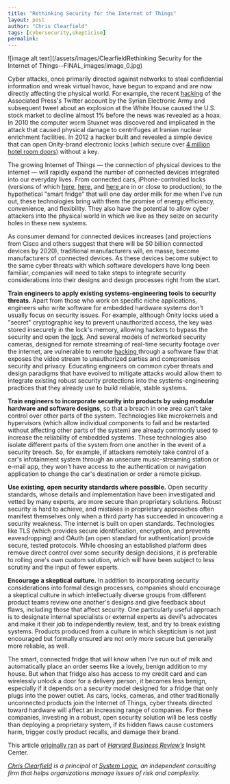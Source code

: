 ```yaml
---
title: "Rethinking Security for the Internet of Things"
layout: post
author: "Chris Clearfield" 
tags: [cybersecurity,skepticism] 
permalink: 
---
```


![image alt text](/assets/images/ClearfieldRethinking Security for the Internet of Things--FINAL_images/image_0.jpg)

Cyber attacks, once primarily directed against networks to steal confidential information and wreak virtual havoc, have begun to expand and are now directly affecting the physical world. For example, the recent [hacking](http://www.google.com/url?q=http%3A%2F%2Fwww.project-syndicate.org%2Fcommentary%2Ffinancial-markets--inevitable-vulnerability-to-twitter-hoaxes-by-chris-clearfield-and-andr-s-tilcsik&sa=D&sntz=1&usg=AFQjCNFee45Kxz66aOIzH02TkVumfJraBw) of the Associated Press's Twitter account by the Syrian Electronic Army and subsequent tweet about an explosion at the White House caused the U.S. stock market to decline almost 1% before the news was revealed as a hoax. In 2010 the computer worm Stuxnet was discovered and implicated in the attack that caused physical damage to centrifuges at Iranian nuclear enrichment facilities. In 2012 a hacker built and revealed a simple device that can open Onity-brand electronic locks (which secure over [4 million hotel room doors](http://www.forbes.com/sites/andygreenberg/2013/05/15/hotel-lock-hack-still-being-used-in-burglaries-months-after-lock-firms-fix/)) without a key. 

The growing Internet of Things — the connection of physical devices to the internet — will rapidly expand the number of connected devices integrated into our everyday lives. From connected cars, iPhone-controlled locks (versions of which [here,](http://www.google.com/url?q=http%3A%2F%2Fwww.wired.com%2Fgadgetlab%2F2013%2F05%2Fkwikset-kevo-lock%2F&sa=D&sntz=1&usg=AFQjCNE2mvRk5_yVZUpdVZjoOWLeRam_5w) [here,](http://www.google.com/url?q=http%3A%2F%2Fwww.theverge.com%2F2013%2F5%2F29%2F4376908%2Faugust-smart-lock-by-yves-behar-announced&sa=D&sntz=1&usg=AFQjCNEqhS_Rklow7Juq-mVZd3QxdNaBkg) and [here ](https://www.google.com/url?q=https%3A%2F%2Flockitron.com%2Fpreorder&sa=D&sntz=1&usg=AFQjCNE8n2mq7Rn7RPHDeMn4LQ2zcMVtBw)are in or close to production), to the hypothetical "smart fridge" that will one day order milk for me when I've run out, these technologies bring with them the promise of energy efficiency, convenience, and flexibility. They also have the potential to allow cyber attackers into the physical world in which we live as they seize on security holes in these new systems. 

As consumer demand for connected devices increases (and projections from Cisco and others suggest that there will be 50 billion connected devices by 2020), traditional manufacturers will, en masse, become manufacturers of connected devices. As these devices become subject to the same cyber threats with which software developers have long been familiar, companies will need to take steps to integrate security considerations into their designs and design processes right from the start. **Train engineers to apply existing systems-engineering tools to security threats.** Apart from those who work on specific niche applications, engineers who write software for embedded hardware systems don't usually focus on security issues. For example, although Onity locks used a "secret" cryptographic key to prevent unauthorized access, the key was stored insecurely in the lock's memory, allowing hackers to bypass the security and open the [lock](http://www.forbes.com/sites/andygreenberg/2012/07/23/hacker-will-expose-potential-security-flaw-in-more-than-four-million-hotel-room-keycard-locks/). And several models of networked security cameras, designed for remote streaming of real-time security footage over the internet, are vulnerable to remote [hacking ](http://www.google.com/url?q=http%3A%2F%2Fwww.kb.cert.org%2Fvuls%2Fid%2F265532&sa=D&sntz=1&usg=AFQjCNEVpPRy3FumpHFejnZ8n83HvzykBA)through a software flaw that exposes the video stream to unauthorized parties and compromises security and privacy. Educating engineers on common cyber threats and design paradigms that have evolved to mitigate attacks would allow them to integrate existing robust security protections into the systems-engineering practices that they already use to build reliable, stable systems. 

**Train engineers to incorporate security into products by using modular hardware and software designs**, so that a breach in one area can't take control over other parts of the system. Technologies like microkernels and hypervisors (which allow individual components to fail and be restarted without affecting other parts of the system) are already commonly used to increase the reliability of embedded systems. These technologies also isolate different parts of the system from one another in the event of a security breach. So, for example, if attackers remotely take control of a car's infotainment system through an unsecure music-streaming station or e-mail app, they won't have access to the authentication or navigation application to change the car's destination or order a remote pickup. 

**Use existing, open security standards where possible.** Open security standards, whose details and implementation have been investigated and vetted by many experts, are more secure than proprietary solutions. Robust security is hard to achieve, and mistakes in proprietary approaches often manifest themselves only when a third party has succeeded in uncovering a security weakness. The internet is built on open standards. Technologies like TLS (which provides secure identification, encryption, and prevents eavesdropping) and OAuth (an open standard for authentication) provide secure, tested protocols. While choosing an established platform does remove direct control over some security design decisions, it is preferable to rolling one's own custom solution, which will have been subject to less scrutiny and the input of fewer experts. 

**Encourage a skeptical culture.** In addition to incorporating security considerations into formal design processes, companies should encourage a skeptical culture in which intellectually diverse groups from different product teams review one another's designs and give feedback about flaws, including those that affect security. One particularly useful approach is to designate internal specialists or external experts as devil's advocates and make it their job to independently review, test, and try to break existing systems. Products produced from a culture in which skepticism is not just encouraged but formally ensured are not only more secure but generally more reliable, as well.

The smart, connected fridge that will know when I've run out of milk and automatically place an order seems like a lovely, benign addition to my house. But when that fridge also has access to my credit card and can wirelessly unlock a door for a delivery person, it becomes less benign, especially if it depends on a security model designed for a fridge that only plugs into the power outlet. As cars, locks, cameras, and other traditionally unconnected products join the Internet of Things, cyber threats directed toward hardware will affect an increasing range of companies. For these companies, investing in a robust, open security solution will be less costly than deploying a proprietary system, if its hidden flaws cause customers harm, trigger costly product recalls, and damage their brand. 

This article [originally ran](http://blogs.hbr.org/cs/2013/06/rethinking_security_for_the_in.html) as part of *[Harvard Business Review’s](http://blog.hbr.org)* Insight Center. 

*[Chris Clearfield](http://www.system-logic.com/team/) is a principal at [System Logic](http://www.system-logic.com), an independent consulting firm that helps organizations manage issues of risk and complexity.*

